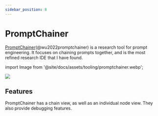 ```yaml
---
sidebar_position: 8
---
```


# PromptChainer

[PromptChainer](https://arxiv.org/pdf/2203.06566.pdf)(@wu2022promptchainer) is a research tool for prompt engineering. It focuses on chaining prompts together, and is the most refined research IDE that I have found.


import Image from '@site/docs/assets/tooling/promptchainer.webp';

<div style={{textAlign: 'center'}}>
  <img src={Image} style={{width: "750px"}} />
</div>

## Features

PromptChainer has a chain view, as well as an individual node view. They also provide debugging features.